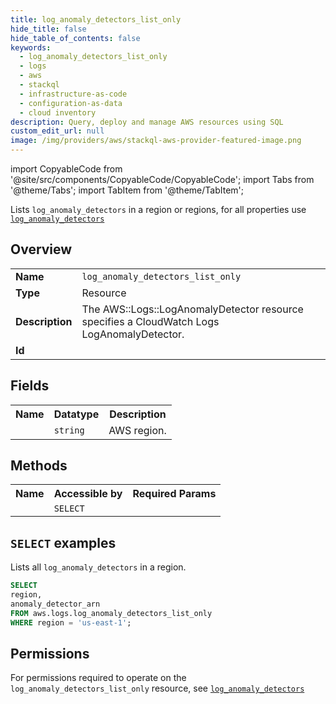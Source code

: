 ```yaml
---
title: log_anomaly_detectors_list_only
hide_title: false
hide_table_of_contents: false
keywords:
  - log_anomaly_detectors_list_only
  - logs
  - aws
  - stackql
  - infrastructure-as-code
  - configuration-as-data
  - cloud inventory
description: Query, deploy and manage AWS resources using SQL
custom_edit_url: null
image: /img/providers/aws/stackql-aws-provider-featured-image.png
---
```


import CopyableCode from '@site/src/components/CopyableCode/CopyableCode';
import Tabs from '@theme/Tabs';
import TabItem from '@theme/TabItem';

Lists <code>log_anomaly_detectors</code> in a region or regions, for all properties use <a href="/providers/aws/serviceName/log_anomaly_detectors/"><code>log_anomaly_detectors</code></a>

## Overview
<table><tbody>
<tr><td><b>Name</b></td><td><code>log_anomaly_detectors_list_only</code></td></tr>
<tr><td><b>Type</b></td><td>Resource</td></tr>
<tr><td><b>Description</b></td><td>The AWS::Logs::LogAnomalyDetector resource specifies a CloudWatch Logs LogAnomalyDetector.</td></tr>
<tr><td><b>Id</b></td><td><CopyableCode code="aws.logs.log_anomaly_detectors_list_only" /></td></tr>
</tbody></table>

## Fields
<table><tbody><tr><th>Name</th><th>Datatype</th><th>Description</th></tr><tr><td><CopyableCode code="region" /></td><td><code>string</code></td><td>AWS region.</td></tr>
</tbody></table>

## Methods

<table><tbody>
  <tr>
    <th>Name</th>
    <th>Accessible by</th>
    <th>Required Params</th>
  </tr>
  <tr>
    <td><CopyableCode code="list_resources" /></td>
    <td><code>SELECT</code></td>
    <td><CopyableCode code="region" /></td>
  </tr>
</tbody></table>

## `SELECT` examples
Lists all <code>log_anomaly_detectors</code> in a region.
```sql
SELECT
region,
anomaly_detector_arn
FROM aws.logs.log_anomaly_detectors_list_only
WHERE region = 'us-east-1';
```


## Permissions

For permissions required to operate on the <code>log_anomaly_detectors_list_only</code> resource, see <a href="/providers/aws/logs/log_anomaly_detectors/#permissions"><code>log_anomaly_detectors</code></a>

